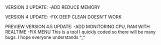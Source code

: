 VERSION 3 UPDATE:
 -ADD REDUCE MEMORY

 
VERSION 4 UPDATE:
 -FIX DEEP CLEAN DOESN'T WORK

PREVIEW VERSION 4.5 UPDATE:
 -ADD MONITORING CPU, RAM WITH REALTIME
 -FIX MENU
This is a tool I quickly coded so there will be many bugs. I hope everyone understands ^_^
